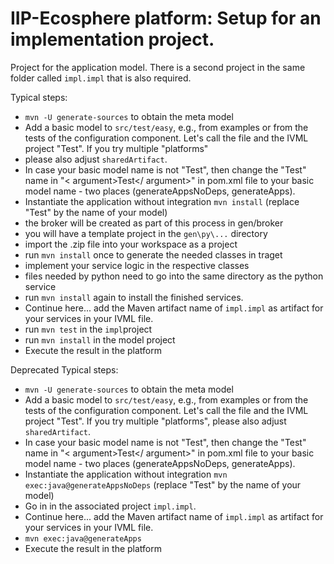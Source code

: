 # IIP-Ecosphere platform: Setup for an implementation project.

Project for the application model. There is a second project in the same folder called `impl.impl` that is also required.

Typical steps:
  * `mvn -U generate-sources` to obtain the meta model
  * Add a basic model to `src/test/easy`, e.g., from examples or from the tests of the configuration component. Let's call the file and the IVML project "Test". If you try multiple "platforms"
  * please also adjust `sharedArtifact`.
  * In case your basic model name is not "Test", then change the "Test" name in "< argument>Test</ argument>" in pom.xml file to your basic model name - two places (generateAppsNoDeps, generateApps).
  * Instantiate the application without integration `mvn install` (replace "Test" by the name of your model)
  * the broker will be created as part of this process in gen/broker
  * you will have a template project in the `gen\py\...` directory
  * import the .zip file into your workspace as a project
  * run `mvn install` once to generate the needed classes in traget
  * implement your service logic in the respective classes
  * files needed by python need to go into the same directory as the python service
  * run `mvn install` again to install the finished services.
  * Continue here... add the Maven artifact name of `impl.impl` as artifact for your services in your IVML file.
  * run `mvn test` in the `impl`project
  * run `mvn install` in the model project
  * Execute the result in the platform


Deprecated Typical steps:
  * `mvn -U generate-sources` to obtain the meta model
  * Add a basic model to `src/test/easy`, e.g., from examples or from the tests of the configuration component. Let's call the file and the IVML project "Test". If you try multiple "platforms", please also adjust `sharedArtifact`.
  * In case your basic model name is not "Test", then change the "Test" name in "< argument>Test</ argument>" in pom.xml file to your basic model name - two places (generateAppsNoDeps, generateApps).
  * Instantiate the application without integration `mvn exec:java@generateAppsNoDeps` (replace "Test" by the name of your model)
  * Go in in the associated project `impl.impl`.
  * Continue here... add the Maven artifact name of `impl.impl` as artifact for your services in your IVML file.
  * `mvn exec:java@generateApps`
  * Execute the result in the platform
